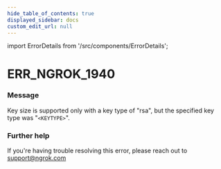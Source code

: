 ```yaml
---
hide_table_of_contents: true
displayed_sidebar: docs
custom_edit_url: null
---
```


import ErrorDetails from '/src/components/ErrorDetails';

# ERR_NGROK_1940

### Message
Key size is supported only with a key type of "rsa", but the specified key type was "`<KEYTYPE>`".

### Further help
If you're having trouble resolving this error, please reach out to [support@ngrok.com](mailto:support@ngrok.com?subject=Help%20with%20ERR_NGROK_1940)

<ErrorDetails error='err_ngrok_1940' />
